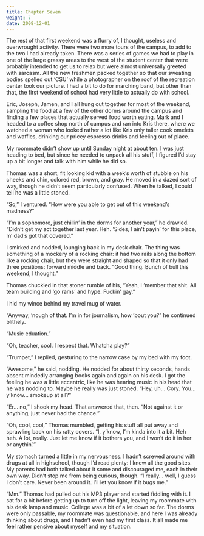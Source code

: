 ```yaml
---
title: Chapter Seven
weight: 7
date: 2008-12-01
---
```


The rest of that first weekend was a flurry of, I thought, useless and
overwrought activity. There were two more tours of the campus, to add to
the two I had already taken. There was a series of games we had to play
in one of the large grassy areas to the west of the student center that
were probably intended to get us to relax but were almost universally
greeted with sarcasm. All the new freshmen packed together so that our
sweating bodies spelled out ‘CSU’ while a photographer on the roof of
the recreation center took our picture. I had a bit to do for marching
band, but other than that, the first weekend of school had very little
to actually do with school.

Eric, Joseph, Jamen, and I all hung out together for most of the
weekend, sampling the food at a few of the other dorms around the campus
and finding a few places that actually served food worth eating. Mark
and I headed to a coffee shop north of campus and ran into Kris there,
where we watched a woman who looked rather a lot like Kris only taller
cook omelets and waffles, drinking our pricey espresso drinks and
feeling out of place.

My roommate didn’t show up until Sunday night at about ten. I was just
heading to bed, but since he needed to unpack all his stuff, I figured
I’d stay up a bit longer and talk with him while he did so.

Thomas was a short, fit looking kid with a week’s worth of stubble on
his cheeks and chin, colored red, brown, and gray. He moved in a dazed
sort of way, though he didn’t seem particularly confused. When he
talked, I could tell he was a little stoned.

“So,” I ventured. “How were you able to get out of this weekend’s
madness?”

“I’m a sophomore, just chillin’ in the dorms for another year,” he
drawled. “Didn’t get my act together last year. Heh. ’Sides, I ain’t
payin’ for this place, m’ dad’s got that covered.”

I smirked and nodded, lounging back in my desk chair. The thing was
something of a mockery of a rocking chair: it had two rails along the
bottom like a rocking chair, but they were straight and shaped so that
it only had three positions: forward middle and back. “Good thing. Bunch
of bull this weekend, I thought.”

Thomas chuckled in that stoner rumble of his, “Yeah, I ’member that
shit. All team building and ‘go rams’ and hype. Fuckin’ gay.”

I hid my wince behind my travel mug of water.

“Anyway, ’nough of that. I’m in for journalism, how ’bout you?” he
continued blithely.

“Music eduation.”

“Oh, teacher, cool. I respect that. Whatcha play?”

“Trumpet,” I replied, gesturing to the narrow case by my bed with my
foot.

“Awesome,” he said, nodding. He nodded for about thirty seconds, hands
absent mindedly arranging books again and again on his desk. I got the
feeling he was a little eccentric, like he was hearing music in his head
that he was nodding to. Maybe he really was just stoned. “Hey, uh...
Cory. You... y’know... smokeup at all?”

“Er... no,” I shook my head. That answered that, then. “Not against it
or anything, just never had the chance.”

“Oh, cool, cool,” Thomas mumbled, getting his stuff all put away and
sprawling back on his ratty covers. “I, y’know, I’m kinda into it a bit.
Heh heh. A lot, really. Just let me know if it bothers you, and I won’t
do it in her or anythin’.”

My stomach turned a little in my nervousness. I hadn’t screwed around
with drugs at all in highschool, though I’d read plenty: I knew all the
good sites. My parents had both talked about it some and discouraged me,
each in their own way. Didn’t stop me from being curious, though. “I
really... well, I guess I don’t care. Never been around it. I’ll let you
know if it bugs me.”

“Mm.” Thomas had pulled out his MP3 player and started fiddling with it.
I sat for a bit before getting up to turn off the light, leaving my
roommate with his desk lamp and music. College was a bit of a let down
so far. The dorms were only passable, my roommate was questionable, and
here I was already thinking about drugs, and I hadn’t even had my first
class. It all made me feel rather pensive about myself and my situation.
